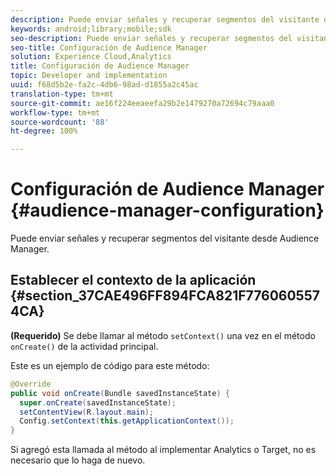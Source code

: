 ```yaml
---
description: Puede enviar señales y recuperar segmentos del visitante desde gestión de público.
keywords: android;library;mobile;sdk
seo-description: Puede enviar señales y recuperar segmentos del visitante desde gestión de público.
seo-title: Configuración de Audience Manager
solution: Experience Cloud,Analytics
title: Configuración de Audience Manager
topic: Developer and implementation
uuid: f68d5b2e-fa2c-4db6-98ad-d1855a2c45ac
translation-type: tm+mt
source-git-commit: ae16f224eeaeefa29b2e1479270a72694c79aaa0
workflow-type: tm+mt
source-wordcount: '88'
ht-degree: 100%

---
```



# Configuración de Audience Manager {#audience-manager-configuration}

Puede enviar señales y recuperar segmentos del visitante desde Audience Manager.

## Establecer el contexto de la aplicación {#section_37CAE496FF894FCA821F7760605574CA}

**(Requerido)** Se debe llamar al método `setContext()` una vez en el método `onCreate()` de la actividad principal.

Este es un ejemplo de código para este método:

```java
@Override 
public void onCreate(Bundle savedInstanceState) { 
  super.onCreate(savedInstanceState); 
  setContentView(R.layout.main); 
  Config.setContext(this.getApplicationContext()); 
}
```

Si agregó esta llamada al método al implementar Analytics o Target, no es necesario que lo haga de nuevo.
